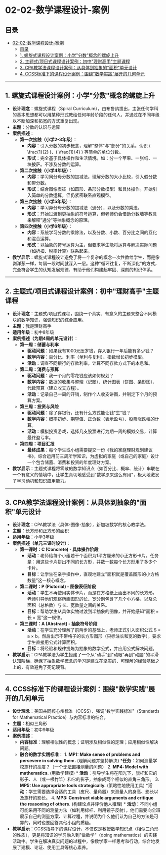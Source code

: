 # 02-02-数学课程设计-案例

## 目录

- [02-02-数学课程设计-案例](#02-02-数学课程设计-案例)
  - [目录](#目录)
  - [1. 螺旋式课程设计案例：小学"分数"概念的螺旋上升](#1-螺旋式课程设计案例小学分数概念的螺旋上升)
  - [2. 主题式/项目式课程设计案例：初中"理财高手"主题课程](#2-主题式项目式课程设计案例初中理财高手主题课程)
  - [3. CPA教学法课程设计案例：从具体到抽象的"面积"单元设计](#3-cpa教学法课程设计案例从具体到抽象的面积单元设计)
  - [4. CCSS标准下的课程设计案例：围绕"数学实践"展开的几何单元](#4-ccss标准下的课程设计案例围绕数学实践展开的几何单元)

---

## 1. 螺旋式课程设计案例：小学"分数"概念的螺旋上升

- **设计理念**：螺旋式课程（Spiral Curriculum），由布鲁纳提出，主张任何学科的基本思想都可以用某种形式教给任何年龄阶段的任何人，并通过在不同年级以不断加深和拓宽的方式重复出现。
- **主题**：分数的认识与运算
- **案例描述**：
  - **第一次接触（小学2-3年级）**：
    - **内容**：引入分数的初步概念，理解"整体"与"部分"的关系，认识 \( \frac{1}{2} \)、\( \frac{1}{4} \) 等简单的单位分数。
    - **形式**：完全基于具体操作和生活情境。如：分一个苹果、一张纸、一块披萨。不涉及分数的运算。
  - **第二次接触（小学4年级）**：
    - **内容**：学习同分母分数的加减法，理解分数的大小比较，引入假分数和带分数。
    - **形式**：结合图像表征（如圆形、条形分数模型）和具体操作。开始引入简单的分数运算，但仍紧密联系直观模型。
  - **第三次接触（小学5年级）**：
    - **内容**：学习异分母分数的加减法（通分），以及分数的乘法。
    - **形式**：开始过渡到更抽象的符号运算，但老师仍会借助分数墙等教具来解释"通分"等抽象概念的原理。
  - **第四次接触（小学6年级）**：
    - **内容**：系统学习分数的乘除法，以及分数、小数、百分比之间的互化和混合运算。
    - **形式**：以抽象的符号运算为主，但要求学生能将运算与解决实际问题（如折扣、税率计算）联系起来。
- **教学启示**：螺旋式课程设计避免了将一个复杂的概念一次性教给学生，而是像剥洋葱一样，每隔一段时间就深入一层。这种"循环往复，不断深化"的方式，完全符合学生的认知发展规律，有助于他们构建起牢固、深刻的知识体系。

---

## 2. 主题式/项目式课程设计案例：初中"理财高手"主题课程

- **设计理念**：主题式/项目式课程，围绕一个真实、有意义的主题来整合不同模块的数学知识，强调知识的综合应用。
- **主题**：我是理财高手
- **适用年级**：初中8年级
- **案例描述（为期4周的单元设计）**：
  - **第一周：储蓄与利率**
    - **驱动问题**：如果我有1000元压岁钱，存入银行一年后能有多少钱？
    - **数学内容**：百分比、利率（单利与复利）、指数增长初步模型。
    - **活动**：调查不同银行的存款利率，计算不同存款方式下的本息和。
  - **第二周：消费与预算**
    - **驱动问题**：我一个月的零花钱应该如何规划？
    - **数学内容**：数据的收集与整理（记账）、统计图表（饼图、条形图）、代数预算（建立收支方程）。
    - **活动**：记录自己一周的开销，制作个人收支饼图，并制定下个月的预算方案。
  - **第三周：投资与风险**
    - **驱动问题**：除了存银行，还有什么方式能让钱"生"钱？
    - **数学内容**：概率初步、期望值、正负数（表示盈亏）、股票涨跌幅的计算。
    - **活动**：模拟投资游戏，选择几支股票进行为期一周的模拟交易，计算最终盈亏率。
  - **第四周：项目汇报**
    - **最终成果**：每个学生或小组需要提交一份《我的家庭理财规划建议书》，综合运用前三周所学知识，为虚拟的家庭（或自己的家庭）设计一个包含储蓄、消费和投资的年度理财方案。
- **教学启示**：主题式课程将零散的数学知识点（如百分比、概率、统计）串联在一个有意义的情境中，让学生真切地感受到"数学原来这么有用"，极大地激发了学习动机和知识应用能力。

---

## 3. CPA教学法课程设计案例：从具体到抽象的"面积"单元设计

- **设计理念**：CPA教学法（具体-图像-抽象），新加坡数学的核心教学法。
- **主题**：长方形和正方形的面积
- **适用年级**：小学3年级
- **案例描述（单元三课时设计）**：
  - **第一课时：C (Concrete) - 具体操作阶段**
    - **活动**：老师给每个小组若干个面积为1平方厘米的小正方形卡片。任务是：用这些卡片拼出不同的长方形，并数一数每个长方形用了多少个卡片。
    - **目标**：让学生在亲手操作中，直观地建立"面积就是覆盖图形的小方格数量"这一核心概念。
  - **第二课时：P (Pictorial) - 图像表征阶段**
    - **活动**：学生不再使用实体卡片，而是在方格纸上画出不同的长方形。老师引导他们观察所画图形的长、宽分别包含了几个小方格，以及总面积（总格数）与长、宽数量之间的关系。
    - **目标**：帮助学生从具体实物过渡到半抽象的图像，并开始感知"面积 = 长 × 宽"这一规律。
  - **第三课时：A (Abstract) - 抽象符号阶段**
    - **活动**：在学生充分理解了前两步的基础上，老师正式引入面积公式 S = a × b。然后出示不带格子的长方形图形（只标注长和宽的数字），要求学生直接用公式计算面积。
    - **目标**：将经验和规律提炼为抽象的数学公式，并应用公式解决问题。
- **教学启示**：CPA教学法为学生搭建了一个从"动手"到"动眼"再到"动脑"的平滑认知阶梯，确保了抽象数学概念的学习是建立在坚实的、可理解的经验基础之上的，有效避免了死记硬背。

---

## 4. CCSS标准下的课程设计案例：围绕"数学实践"展开的几何单元

- **设计理念**：美国共同核心州标准（CCSS），强调"数学实践标准"（Standards for Mathematical Practice）与内容标准的结合。
- **主题**：相似三角形
- **适用年级**：初中9年级
- **案例描述**：
  - **内容标准**：理解相似性的概念；证明涉及相似性的定理；应用相似性解决问题。
  - **融合的数学实践标准**：
        1. **MP1: Make sense of problems and persevere in solving them.** (理解问题并坚持解决)
            ***任务**：如何测量学校旗杆的高度？（一个无法直接测量的问题）
        2. **MP4: Model with mathematics.** (用数学建模)
            * **活动**：引导学生将在阳光下，旗杆和它的影子、人（或一根竹竿）和它的影子，抽象成两个相似的直角三角形。
        3. **MP5: Use appropriate tools strategically.** (策略性地使用工具)
            ***活动**：学生需要选择合适的工具（皮尺、量角器）来测量人的身高、影长以及旗杆的影长。
        4. **MP3: Construct viable arguments and critique the reasoning of others.** (构建论点并评价他人推理)
            * **活动**：不同小组可能采用不同的测量方法（如利用标杆、利用镜子反射），他们需要向全班展示自己的测量方案、计算过程，并说明为什么他们认为自己的方法是可靠的，同时也要回答其他小组的质疑。
- **教学启示**：CCSS指导下的课程设计，不仅仅是教授数学知识点（相似三角形的性质），更是将知识的学习融入到"做数学"（doing mathematics）的实践活动中。学生在解决真实问题的过程中，像数学家一样思考和行动，综合地发展了建模、论证、使用工具等核心素养。
